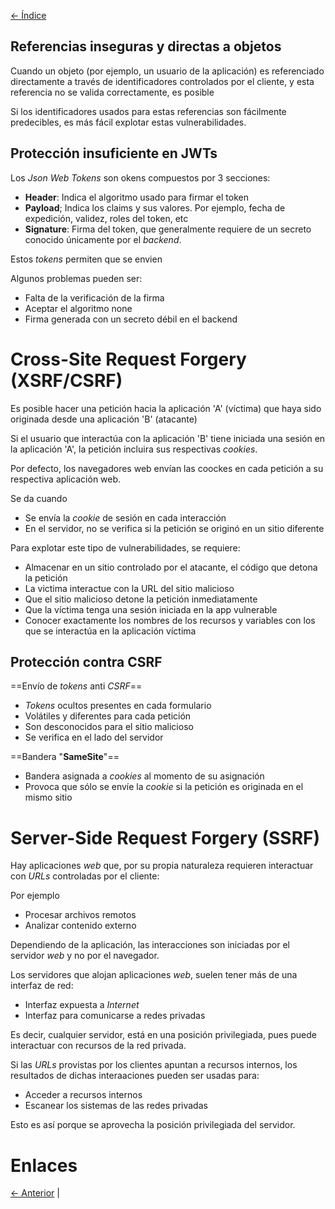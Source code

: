 [<- Índice](../WebHacking.md)
## Referencias inseguras y directas a objetos

Cuando un objeto (por ejemplo, un usuario de la aplicación) es referenciado directamente a través de identificadores controlados por el cliente, y esta referencia no se valida correctamente, es posible

Si los identificadores usados para estas referencias son fácilmente predecibles, es más fácil explotar estas vulnerabilidades.

## Protección insuficiente en JWTs

Los *Json Web Tokens* son okens compuestos por 3 secciones:

- **Header**: Indica el algoritmo usado para firmar el token
- **Payload**; Indica los claims y sus valores. Por ejemplo, fecha de expedición, validez, roles del token, etc
- **Signature**: Firma del token, que generalmente requiere de un secreto conocido únicamente por el *backend*.

Estos *tokens* permiten que se envien

Algunos problemas pueden ser:

- Falta de la verificación de la firma
- Aceptar el algoritmo none
- Firma generada con un secreto débil en el backend

# Cross-Site Request Forgery (XSRF/CSRF)

Es posible hacer una petición hacia la aplicación 'A' (víctima) que haya sido originada desde una aplicación 'B' (atacante)

Si el usuario que interactúa con la aplicación 'B' tiene iniciada una sesión en la aplicación 'A', la petición incluira sus respectivas *cookies*.

Por defecto, los navegadores web envían las coockes en cada petición a su respectiva aplicación web.

Se da cuando

- Se envía la *cookie* de sesión en cada interacción
- En el servidor, no se verifica si la petición se originó en un sitio diferente

Para explotar este tipo de vulnerabilidades, se requiere:

- Almacenar en un sitio controlado por el atacante, el código que detona la petición
- La victima interactue con la URL del sitio malicioso
- Que el sitio malicioso detone la petición inmediatamente
- Que la víctima tenga una sesión iniciada en la app vulnerable
- Conocer exactamente los nombres de los recursos y variables con los que se interactúa en la aplicación víctima

## Protección contra CSRF

==Envío de *tokens* anti *CSRF*==

- *Tokens* ocultos presentes en cada formulario
- Volátiles y diferentes para cada petición
- Son desconocidos para el sitio malicioso
- Se verifica en el lado del servidor

==Bandera "**SameSite**"==

- Bandera asignada a *cookies* al momento de su asignación
- Provoca que sólo se envíe la *cookie* si la petición es originada en el mismo sitio

# Server-Side Request Forgery (SSRF)

Hay aplicaciones *web* que, por su propia naturaleza requieren interactuar con *URLs* controladas por el cliente:

Por ejemplo
- Procesar archivos remotos
- Analizar contenido externo

Dependiendo de la aplicación, las interacciones son iniciadas por el servidor *web* y no por el navegador.

Los servidores que alojan aplicaciones *web*, suelen tener más de una interfaz de red:

- Interfaz expuesta a *Internet*
- Interfaz para comunicarse a redes privadas

Es decir, cualquier servidor, está en una posición privilegiada, pues puede interactuar con recursos de la red privada.

Si las *URLs* provistas por los clientes apuntan a recursos internos, los resultados de dichas interaaciones pueden ser usadas para:

- Acceder a recursos internos
- Escanear los sistemas de las redes privadas

Esto es así porque se aprovecha la posición privilegiada del servidor.

# Enlaces

[<- Anterior](HFC27_09_2024.md) |
